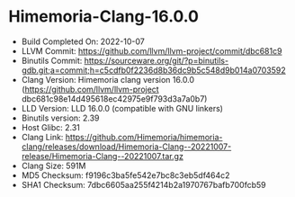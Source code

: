 # Himemoria-Clang-16.0.0
* Build Completed On: 2022-10-07
* LLVM Commit: https://github.com/llvm/llvm-project/commit/dbc681c9
* Binutils Commit: https://sourceware.org/git/?p=binutils-gdb.git;a=commit;h=c5cdfb0f2236d8b36dc9b5c548d9b014a0703592
* Clang Version: Himemoria clang version 16.0.0 (https://github.com/llvm/llvm-project dbc681c98e14d495618ec42975e9f793d3a7a0b7)
* LLD Version: LLD 16.0.0 (compatible with GNU linkers)
* Binutils version: 2.39
* Host Glibc: 2.31
* Clang Link: https://github.com/Himemoria/himemoria-clang/releases/download/Himemoria-Clang--20221007-release/Himemoria-Clang--20221007.tar.gz
* Clang Size: 591M
* MD5 Checksum: f9196c3ba5fe542e7bc8c3eb5df464c2
* SHA1 Checksum: 7dbc6605aa255f4214b2a1970767bafb700fcb59


